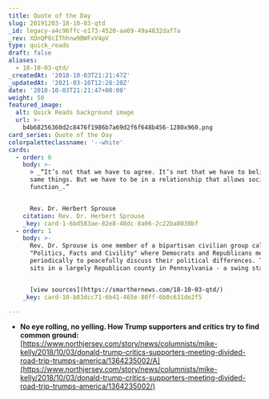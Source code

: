```yaml
---
title: Quote of the Day
slug: 20191203-18-10-03-qtd
_id: legacy-a4c96ffc-e173-4520-aa69-49a4832daf7a
_rev: XOnQP8cIThhnw9BWFxV4pV
type: quick_reads
draft: false
aliases:
  - 18-10-03-qtd/
_createdAt: '2018-10-03T21:21:47Z'
_updatedAt: '2021-03-16T12:28:20Z'
date: '2018-10-03T21:21:47+00:00'
weight: 50
featured_image:
  alt: Quick Reads background image
  url: >-
    b4b68256360d2c8476f1986b7a69d2f6f648b456-1280x960.png
card_series: Quote of the Day
colorpaletteclassname: '--white'
cards:
  - order: 0
    body: >-
      > _“It’s not that we have to agree. It’s not that we have to believe the
      same things. But we have to be in a relationship that allows society to
      function_.”


      Rev. Dr. Herbert Sprouse
    citation: Rev. Dr. Herbert Sprouse
    _key: card-1-6bd583ae-82e8-48dc-8a06-2c22ba8030bf
  - order: 1
    body: >-
      Rev. Dr. Sprouse is one member of a bipartisan civilian group called
      "Politics, Facts and Civility" where Democrats and Republicans meet
      periodically to peacefully discuss their political differences. The group
      sits in a largely Republican county in Pennsylvania - a swing state.


      [view sources](https://smarthernews.com/18-10-03-qtd/)
    _key: card-10-b83dcc71-6b41-465e-80ff-6b0c631de2f5

---
```

* **No eye rolling, no yelling. How Trump supporters and critics try to find common ground:**  
[https://www.northjersey.com/story/news/columnists/mike-kelly/2018/10/03/donald-trump-critics-supporters-meeting-divided-road-trip-trumps-america/1364235002/A](https://www.northjersey.com/story/news/columnists/mike-kelly/2018/10/03/donald-trump-critics-supporters-meeting-divided-road-trip-trumps-america/1364235002/)